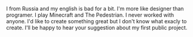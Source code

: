 I from Russia and my english is bad for a bit. I'm more like designer than programer. I play Minecraft and The Pedestrian. I never worked with anyone. I'd like to create something great but I don't know what exacly to create. I'll be happy to hear your suggestion about my first public project.
